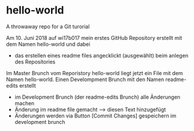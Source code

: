 # hello-world
A throwaway repo for a Git turorial

Am 10. Juni 2018 auf wi17b017 mein erstes GitHub Repository erstellt mit dem Namen hello-world und dabei
  - das erstellen eines readme files angecklickt (ausgewählt) beim anlegen des Repositories

Im Master Brunch vom Reporistory hello-world liegt jetzt ein File mit dem Namen hello-world.
Einen Develompment Brunch mit den Namen readme-edits erstellt
   - im Development Brunch (der readme-edits Brunch) alle Änderungen machen 
   - Änderung im readme file gemacht --> diesen Text hinzugefügt
   - Änderungen werden via Button [Commit Changes] gespeichern im development brunch 
